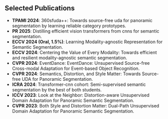 ## Selected Publications

- **TPAMI 2024**: 360sfuda++: Towards source-free uda for panoramic segmentation by learning reliable category prototypes.
- **PR 2025**: Distilling efficient vision transformers from cnns for semantic segmentation.
- **ECCV 2024 (Oral, 1.5%)**: Learning Modality-agnostic Representation for Semantic Segmentation. 
- **ECCV 2024**: Centering the Value of Every Modality: Towards efficient and resilient modality-agnostic semantic segmentation. 
- **CVPR 2024**: EventDance: EventDance: Unsupervised Source-free Cross-modal Adaptation for Event-based Object Recognition.
- **CVPR 2024**: Semantics, Distortion, and Style Matter: Towards Source-free UDA for Panoramic Segmentation.
- **ICRA 2024**: Transformer-cnn cohort: Semi-supervised semantic segmentation by the best of both students.
- **ICCV 2023**: Look at the Neighbor: Distortion-aware Unsupervised Domain Adaptation for Panoramic Semantic Segmentation.
- **CVPR 2023**: Both Style and Distortion Matter: Dual-Path Unsupervised Domain Adaptation for Panoramic Semantic Segmentation.
